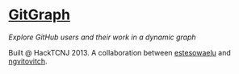 # [GitGraph](http://apps.tfhoneywell.com/gitgraph)

_Explore GitHub users and their work in a dynamic graph_

Built @ HackTCNJ 2013. A collaboration between [estesowaelu](https://github.com/estesowaelu) and [ngvitovitch](https://github.com/ngvitovitch).
